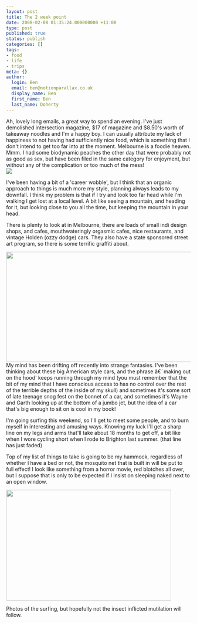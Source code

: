 ```yaml
---
layout: post
title: The 2 week point
date: 2008-02-08 01:35:24.000000000 +11:00
type: post
published: true
status: publish
categories: []
tags:
- food
- life
- trips
meta: {}
author:
  login: Ben
  email: ben@notionparallax.co.uk
  display_name: Ben
  first_name: Ben
  last_name: Doherty
---
```

<p>Ah, lovely long emails, a great way to spend an evening. I've just demolished intersection magazine, $17 of magazine and $8.50's worth of takeaway noodles and I'm a happy boy. I can usually attribute my lack of happiness to not having had sufficiently nice food, which is something that I don't intend to get too far into at the moment. Melbourne is a foodie heaven. Mmm. I had some biodynamic peaches the other day that were probably not as good as sex, but have been filed in the same category for enjoyment, but without any of the complication or too much of the mess!<br />
<img src="{{ site.baseurl }}/assets/white_peaches_and_coffee.jpg" /></p>
<p>I've been having a bit of a 'career wobble', but I think that an organic approach to things is much more my style, planning always leads to my downfall. I think my problem is that if I try and look too far head while I'm walking I get lost at a local level. A bit like seeing a mountain, and heading for it, but looking close to you all the time, but keeping the mountain in your head.</p>
<p>There is plenty to look at in Melbourne, there are loads of small indi design shops, and cafes, mouthwateringly orgasmic cafes, nice restaurants, and vintage Holden (ozzy dodge) cars. They also have a state sponsored street art program, so there is some terrific graffiti about.</p>
<p><img src="{{ site.baseurl }}/assets/wayne03.jpg" height="300" width="533" /><br />
My mind has been drifting off recently into strange fantasies. I've been thinking about these big American style cars, and the phrase â€˜making out on the hood' keeps running through my mind (you must remember that the bit of my mind that I have conscious access to has no control over the rest of the terrible depths of the inside of my skull) and sometimes it's some sort of late teenage snog fest on the bonnet of a car, and sometimes it's Wayne and Garth looking up at the bottom of a jumbo jet, but the idea of a car that's big enough to sit on is cool in my book!</p>
<p>I'm going surfing this weekend, so I'll get to meet some people, and to burn myself in interesting and amusing ways. Knowing my luck I'll get a sharp line on my legs and arms that'll take about 18 months to get off, a bit like when I wore cycling short when I rode to Brighton last summer. (that line has just faded)</p>
<p>Top of my list of things to take is going to be my hammock, regardless of whether I have a bed or not, the mosquito net that is built in will be put to full effect! I look like something from a horror movie, red blotches all over, but I suppose that is only to be expected if I insist on sleeping naked next to an open window.</p>
<p><img src="{{ site.baseurl }}/assets/Mosquito_450x301.jpg" height="301" width="450" /></p>
<p>Photos of the surfing, but hopefully not the insect inflicted mutilation will follow.</p>
<p class="MsoNormal"><span style="font-size: 11pt"><o:p></o:p></span></p>
